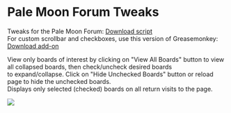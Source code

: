 # Pale Moon Forum Tweaks
Tweaks for the Pale Moon Forum: <a href="https://raw.githubusercontent.com/srazzano/Pale_Moon_Forum/master/Pale_Moon_Forum.user.js">Download script</a><br>For custom scrollbar and checkboxes, use this version of Greasemonkey: <a href="https://raw.githubusercontent.com/srazzano/Greasemonkey/master/greasemonkey-PM1.0.2.xpi">Download add-on</a>

View only boards of interest by clicking on "View All Boards" button to view all collapsed boards, then check/uncheck desired boards<br>to expand/collapse. Click on "Hide Unchecked Boards" button or reload page to hide the unchecked boards.<br>Displays only selected (checked) boards on all return visits to the page.

<img src="https://github.com/srazzano/Images/blob/master/pmforum2.png"/>

